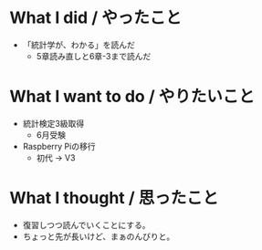 # What I did / やったこと
- 「統計学が、わかる」を読んだ
  - 5章読み直しと6章-3まで読んだ

# What I want to do / やりたいこと
- 統計検定3級取得
  - 6月受験
- Raspberry Piの移行
  - 初代 → V3

# What I thought / 思ったこと
- 復習しつつ読んでいくことにする。
- ちょっと先が長いけど、まぁのんびりと。
